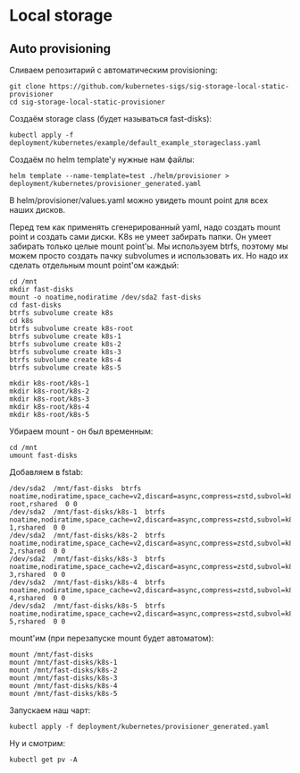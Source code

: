 # Local storage

## Auto provisioning

Сливаем репозитарий с автоматическим provisioning:

```
git clone https://github.com/kubernetes-sigs/sig-storage-local-static-provisioner
cd sig-storage-local-static-provisioner
```

Создаём storage class (будет называться fast-disks):

```
kubectl apply -f deployment/kubernetes/example/default_example_storageclass.yaml
```

Создаём по helm template'у нужные нам файлы:

```
helm template --name-template=test ./helm/provisioner > deployment/kubernetes/provisioner_generated.yaml
```

В helm/provisioner/values.yaml можно увидеть mount point для всех наших дисков.

Перед тем как применять сгенерированный yaml, надо создать mount point и создать сами диски.
K8s не умеет забирать папки. Он умеет забирать только целые mount point'ы.
Мы используем btrfs, поэтому мы можем просто создать пачку subvolumes и использовать их.
Но надо их сделать отдельным mount point'ом каждый:

```
cd /mnt
mkdir fast-disks
mount -o noatime,nodiratime /dev/sda2 fast-disks
cd fast-disks
btrfs subvolume create k8s
cd k8s
btrfs subvolume create k8s-root
btrfs subvolume create k8s-1
btrfs subvolume create k8s-2
btrfs subvolume create k8s-3
btrfs subvolume create k8s-4
btrfs subvolume create k8s-5

mkdir k8s-root/k8s-1
mkdir k8s-root/k8s-2
mkdir k8s-root/k8s-3
mkdir k8s-root/k8s-4
mkdir k8s-root/k8s-5
```

Убираем mount - он был временным:

```
cd /mnt
umount fast-disks
```

Добавляем в fstab:

```
/dev/sda2  /mnt/fast-disks  btrfs noatime,nodiratime,space_cache=v2,discard=async,compress=zstd,subvol=k8s/k8s-root,rshared  0 0
/dev/sda2  /mnt/fast-disks/k8s-1  btrfs noatime,nodiratime,space_cache=v2,discard=async,compress=zstd,subvol=k8s/k8s-1,rshared  0 0
/dev/sda2  /mnt/fast-disks/k8s-2  btrfs noatime,nodiratime,space_cache=v2,discard=async,compress=zstd,subvol=k8s/k8s-2,rshared  0 0
/dev/sda2  /mnt/fast-disks/k8s-3  btrfs noatime,nodiratime,space_cache=v2,discard=async,compress=zstd,subvol=k8s/k8s-3,rshared  0 0
/dev/sda2  /mnt/fast-disks/k8s-4  btrfs noatime,nodiratime,space_cache=v2,discard=async,compress=zstd,subvol=k8s/k8s-4,rshared  0 0
/dev/sda2  /mnt/fast-disks/k8s-5  btrfs noatime,nodiratime,space_cache=v2,discard=async,compress=zstd,subvol=k8s/k8s-5,rshared  0 0
```

mount'им (при перезапуске mount будет автоматом):

```
mount /mnt/fast-disks
mount /mnt/fast-disks/k8s-1
mount /mnt/fast-disks/k8s-2
mount /mnt/fast-disks/k8s-3
mount /mnt/fast-disks/k8s-4
mount /mnt/fast-disks/k8s-5
```

Запускаем наш чарт:

```
kubectl apply -f deployment/kubernetes/provisioner_generated.yaml
```

Ну и смотрим:

```
kubectl get pv -A
```

